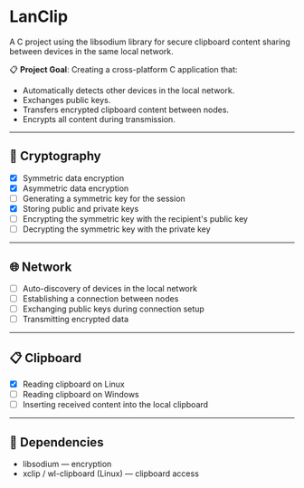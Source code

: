 # LanClip
A C project using the libsodium library for secure clipboard content sharing between devices in the same local network.

📋 **Project Goal**:
Creating a cross-platform C application that:
- Automatically detects other devices in the local network.
- Exchanges public keys.
- Transfers encrypted clipboard content between nodes.
- Encrypts all content during transmission.

---

## 🔐 Cryptography
- [x] Symmetric data encryption
- [x] Asymmetric data encryption
- [ ] Generating a symmetric key for the session
- [x] Storing public and private keys
- [ ] Encrypting the symmetric key with the recipient's public key
- [ ] Decrypting the symmetric key with the private key

---

## 🌐 Network
- [ ] Auto-discovery of devices in the local network
- [ ] Establishing a connection between nodes
- [ ] Exchanging public keys during connection setup
- [ ] Transmitting encrypted data

---

## 📋 Clipboard
- [x] Reading clipboard on Linux
- [ ] Reading clipboard on Windows
- [ ] Inserting received content into the local clipboard

---

## 🔧 Dependencies
- libsodium — encryption
- xclip / wl-clipboard (Linux) — clipboard access
